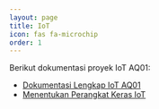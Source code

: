 ```yaml
---
layout: page
title: IoT
icon: fas fa-microchip
order: 1
---
```


Berikut dokumentasi proyek IoT AQ01:

- [Dokumentasi Lengkap IoT AQ01](/posts/dokumentasi-iot-aq01/)
- [Menentukan Perangkat Keras IoT](/posts/subsistem-iot-akuarium-bagian-1/)
